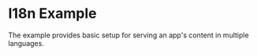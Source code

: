 # I18n Example
The example provides basic setup for serving an app's content in multiple languages.

